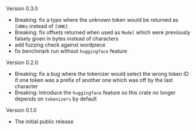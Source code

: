 Version 0.3.0

* Breaking: fix a typo where the unknown token would be returned as `[UNK±`
  instead of `[UNK]`
* Breaking: fix offsets returned when used as `Model` which were previously
  falsely given in bytes instead of characters
* add fuzzing check against wordpiece
* fix benchmark run without `huggingface` feature

Version 0.2.0

* Breaking: fix a bug where the tokenizer would select the wrong token ID if
  one token was a prefix of another one which was off by the last character
* Breaking: Introduce the `huggingface` feature so this crate no longer depends
  on `tokenizers` by default

Version 0.1.0

* The initial public release
